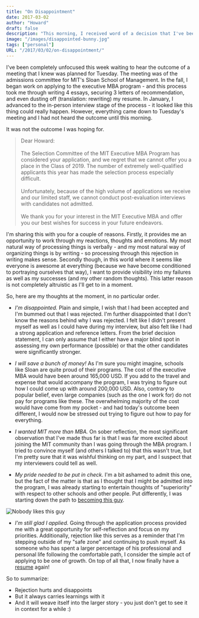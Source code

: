 ```yaml
---
title: "On Disappointment"
date: 2017-03-02
author: "Howard"
draft: false
description: "This morning, I received word of a decision that I've been waiting on for a few months now. Unfortunately, it was not the outcome I had hoped for."
image: "/images/disappointed-bunny.jpg"
tags: ["personal"]
URL: "/2017/03/02/on-disappointment/"
---
```


I've been completely unfocused this week waiting to hear the outcome of a meeting that I knew was planned for Tuesday. The  meeting was of the admissions committee for MIT's Sloan School of Management. In the fall, I began work on applying to the executive MBA program - and this process took me through writing 4 essays, securing 3 letters of recommendation, and even dusting off (translation: rewriting) my resume. In January, I advanced to the in-person interview stage of the process - it looked like this thing could really happen. However, everything came down to Tuesday's meeting and I had not heard the outcome until this morning.

It was not the outcome I was hoping for.

> Dear Howard:<br><br>
> The Selection Committee of the MIT Executive MBA Program has considered your application, and we regret that we cannot offer you a place in the Class of 2019.  The number of extremely well-qualified applicants this year has made the selection process especially difficult.<br><br>
> Unfortunately, because of the high volume of applications we receive and our limited staff, we cannot conduct post-evaluation interviews with candidates not admitted.<br><br>
> We thank you for your interest in the MIT Executive MBA and offer you our best wishes for success in your future endeavors.

I'm sharing this with you for a couple of reasons. Firstly, it provides me an opportunity to work through my reactions, thoughts and emotions. My most natural way of processing things is verbally - and my most natural way of organizing things is by writing - so processing through this rejection in writing makes sense. Secondly though, in this world where it seems like everyone is awesome at everything (because we have become conditioned to portraying ourselves that way), I want to provide visibility into my failures as well as my successes (and my other random thoughts). This latter reason is not completely altruistic as I'll get to in a moment.

So, here are my thoughts at the moment, in no particular order.

* *I'm disappointed.* Plain and simple, I wish that I had been accepted and I'm bummed out that I was rejected. I'm further disappointed that I don't know the reasons behind why I was rejected. I felt like I didn't present myself as well as I could have during my interview, but also felt like I had a strong application and reference letters. From the brief decision statement, I can only assume that I either have a major blind spot in assessing my own performance (possible) or that the other candidates were significantly stronger.

* *I will save a bunch of money!* As I'm sure you might imagine, schools like Sloan are quite proud of their programs. The cost of the executive MBA would have been around 165,000 USD. If you add to the travel and expense that would accompany the program, I was trying to figure out how I could come up with around 200,000 USD. Also, contrary to popular belief, even large companies (such as the one I work for) do not pay for programs like these. The overwhelming majority of the cost would have come from my pocket - and had today's outcome been different, I would now be stressed out trying to figure out how to pay for everything.

* *I wanted MIT more than MBA.* On sober reflection, the most significant observation that I've made thus far is that I was far more excited about joining the MIT community than I was going through the MBA program. I tried to convince myself (and others I talked to) that this wasn't true, but I'm pretty sure that it was wishful thinking on my part, and I suspect that my interviewers could tell as well.

* *My pride needed to be put in check.* I'm a bit ashamed to admit this one, but the fact of the matter is that as I thought that I might be admitted into the program, I was already starting to entertain thoughts of "superiority" with respect to other schools and other people. Put differently, I was starting down the path to [becoming this guy](https://www.youtube.com/watch?v=azM6xSTT2I0).

![Nobody likes this guy](/images/good-will-hunting-bar-scene.jpg)

* *I'm still glad I applied.* Going through the application process provided me with a great opportunity for self-reflection and focus on my priorities. Additionally, rejection like this serves as a reminder that I'm stepping outside of my "safe zone" and continuing to push myself. As someone who has spent a larger percentage of his professional and personal life following the comfortable path, I consider the simple act of applying to be one of growth. On top of all that, I now finally have a [resume](/resume/) again!

So to summarize:

* Rejection hurts and disappoints
* But it always carries learnings with it
* And it will weave itself into the larger story - you just don't get to see it in context for a while :)
